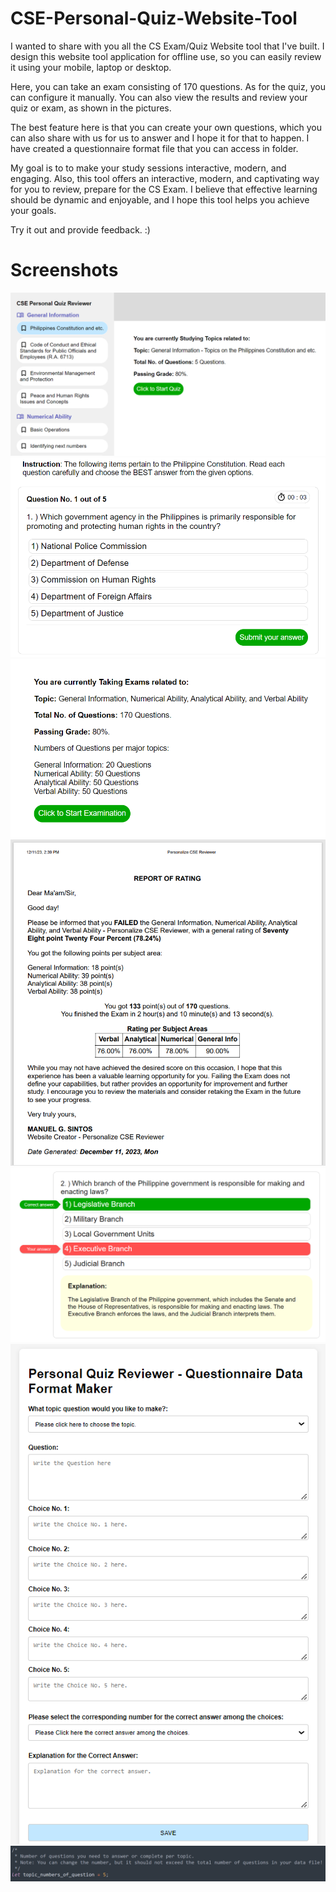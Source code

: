# CSE-Personal-Quiz-Website-Tool

I wanted to share with you all the CS Exam/Quiz Website tool that I've built. I design this website tool application for offline use, so you can easily review it using your mobile, laptop or desktop. 

Here, you can take an exam consisting of 170 questions. As for the quiz, you can configure it manually. You can also view the results and review your quiz or exam, as shown in the pictures.

The best feature here is that you can create your own questions, which you can also share with us for us to answer and I hope it for that to happen. I have created a questionnaire format file that you can access in folder.

My goal is to to make your study sessions interactive, modern, and engaging. Also, this tool offers an interactive, modern, and captivating way for you to review, prepare for the CS Exam. I believe that effective learning should be dynamic and enjoyable, and I hope this tool helps you achieve your goals.

Try it out and provide feedback. :)

# Screenshots
![Img](https://github.com/Manuuuu21/CSE-Personal-Quiz-Website-Tool/blob/main/CSE_Quiz_Web/img/screenshots/quiz.png)
![Img](https://github.com/Manuuuu21/CSE-Personal-Quiz-Website-Tool/blob/main/CSE_Quiz_Web/img/screenshots/question_example.png)
![Img](https://github.com/Manuuuu21/CSE-Personal-Quiz-Website-Tool/blob/main/CSE_Quiz_Web/img/screenshots/exam.png)
![Img](https://github.com/Manuuuu21/CSE-Personal-Quiz-Website-Tool/blob/main/CSE_Quiz_Web/img/screenshots/result_display.png)
![Img](https://github.com/Manuuuu21/CSE-Personal-Quiz-Website-Tool/blob/main/CSE_Quiz_Web/img/screenshots/review_ans.png)
![Img](https://github.com/Manuuuu21/CSE-Personal-Quiz-Website-Tool/blob/main/CSE_Quiz_Web/img/screenshots/questionnaire_format_maker.png)
![Img](https://github.com/Manuuuu21/CSE-Personal-Quiz-Website-Tool/blob/main/CSE_Quiz_Web/img/screenshots/config_quiz.png)
